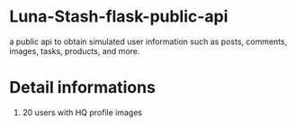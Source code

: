 # Luna-Stash-flask-public-api
a public api   to obtain simulated user information such as posts, comments, images, tasks, products, and more.

# Detail informations
1. 20 users with HQ profile images
